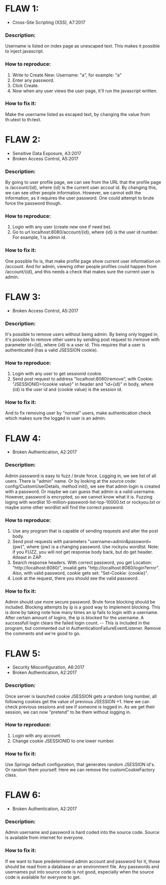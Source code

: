# FLAW 1:
- Cross-Site Scripting (XSS), A7:2017

### Description:
Username is listed on index page as unescaped text. This makes it possible to inject javascript.

### How to reproduce:
1. Write to Create New: Username: "a<script>{javascript}</script>", for example: "a<script>alert(document.cookie)</script>"
2. Enter any password.
3. Click Create.
4. Now when any user views the user page, it'll run the javascript written.

### How to fix it:
Make the username listed as escaped text, by changing the value from th:utext to th:text.


# FLAW 2:
- Sensitive Data Exposure, A3:2017
- Broken Access Control, A5:2017

### Description:
By going to user profile page, we can see from the URL that the profile page is /account/{id}, where {id} is the current user accout id. By changing this, we can see other people information. However, we cannot edit the information, as it requires the user password.
One could attempt to brute force the password though.

### How to reproduce:
1. Login with any user (create new one if need be).
2. Go to url localhost:8080/account/{id}, where {id} is the user id number. For example, 1 is admin id.

### How to fix it:
One possible fix is, that make profile page show current user information on /account. And for admin, viewing other people profiles could happen from /account/{id}, and this needs a check that makes sure the current user is admin.


# FLAW 3:
- Broken Access Control, A5:2017

### Description:
It's possible to remove users without being admin.
By being only logged in, it's possible to remove other users by sending post request to /remove with parameter id={id}, where {id} is a user id. This requires that a user is authenticated (has a valid JSESSION cookie).

### How to reproduce:
1. Login with any user to get sessionid cookie.
2. Send post request to address "localhost:8080/remove", with Cookie: "JSESSIONID={cookie value}" in header and "id={id}" in body, where {id} is the user id and {cookie value} is the session id.

### How to fix it:
And to fix removing user by "normal" users, make authentication check which makes sure the logged in user is an admin.


# FLAW 4:
- Broken Authentication, A2:2017

### Description:
Admin password is easy to fuzz / brute force.
Logging in, we see list of all users. There is "admin" name.
Or by looking at the source code: config/CustomUserDetails, method init(), we see that admin login is created with a password.
Or maybe we can guess that admin is a valid username.
However, password is encrypted, so we cannot know what it is.
Fuzzing loging with wordlist 10-million-password-list-top-10000.txt or rockyou.txt or maybe some other wordlist will find the correct password.

### How to reproduce:
1. Use any program that is capable of sending requests and alter the post body.
2. Send post requests with parameters "username=admin&password={pw}", where {pw} is a changing password. Use rockyou wordlist. Note: if you FUZZ, you will not get response body back, but do get header. Atleast in ZAP.
3. Search response headers. With correct password, you get Location: "http://localhost:8080/", invalid gets "http://localhost:8080/login?error". Also, with valid password, cookie gets set: "Set-Cookie: {cookie}".
4. Look at the request, there you should see the valid password.

### How to fix it:
Admin should use more secure password.
Brute force blocking should be included. Blocking attempts by ip is a good way to implement blocking.
This is done by taking note how many times an ip fails to login with a username. After certain amount of logins, the ip is blocked for the username. A successfull login clears the failed login count.
-- This is included in the program, but commented out in AuthenticationFailureEventListener. Remove the comments and we're good to go.


# FLAW 5:
- Security Misconfiguration, A6:2017
- Broken Authentication, A2:2017

### Description:
Once server is launched cookie JSESSION gets a random long number, all following cookies get the value of previous JSESSION +1. Here we can check previous sessions and see if someone is logged in. As we get their session, we can now "pretend" to be them without logging in.

### How to reproduce:
1. Login with any account.
2. Change cookie JSESSIONID to one lower number.

### How to fix it:
Use Springs default configuration, that generates random JSESSION id's. Or random them yourself.
Here we can remove the customCookieFactory class.


# FLAW 6:
- Broken Authentication, A2:2017

### Description:
Admin username and password is hard coded into the source code. Source is available from internet for everyone.

### How to fix it:
If we want to have predetermined admin account and password for it, those should be read from a database or an environment file. Any passwords and usernames put into source code is not good, especially when the source code is available for everyone to get.

